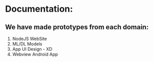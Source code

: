 # Documentation:
## We have made prototypes from each domain:

1. NodeJS WebSite
2. ML/DL Models
3. App UI Design - XD
4. Webview Android App
